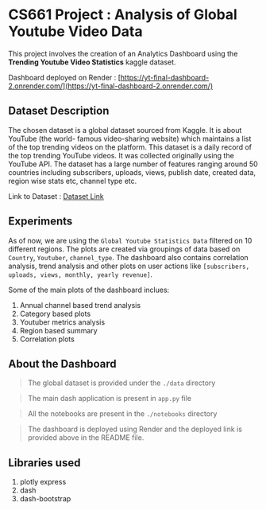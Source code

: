 # CS661 Project : Analysis of Global Youtube Video Data

This project involves the creation of an Analytics Dashboard using the __Trending Youtube Video Statistics__ kaggle dataset. 

Dashboard deployed on Render : [https://yt-final-dashboard-2.onrender.com/](https://yt-final-dashboard-2.onrender.com/)
## Dataset Description

The chosen dataset is a global dataset sourced
from Kaggle. It is about YouTube (the world-
famous video-sharing website) which maintains
a list of the top trending videos on the platform.
This dataset is a daily record of the top trending
YouTube videos. It was collected originally using
the YouTube API. The dataset has a large number of features ranging around 50 countries including subscribers, uploads, views, publish date, created data, region wise stats etc, channel type etc. 

Link to Dataset : [Dataset Link](https://www.kaggle.com/datasets/nelgiriyewithana/global-youtube-statistics-2023/data)

## Experiments

As of now, we are using the `Global Youtube Statistics Data` filtered on 10 different regions. The plots are created via groupings of data based on `Country`, `Youtuber`, `channel_type`. The dashboard also contains correlation analysis, trend analysis and other plots on user actions like `[subscribers, uploads, views, monthly, yearly revenue]`. 

Some of the main plots of the dashboard inclues:

1. Annual channel based trend analysis
2. Category based plots
3. Youtuber metrics analysis
4. Region based summary
5. Correlation plots

## About the Dashboard


> The global dataset is provided under the `./data` directory

> The main dash application is present in `app.py` file

> All the notebooks are present in the `./notebooks` directory

> The dashboard is deployed using Render and the deployed link is provided above in the README file. 


## Libraries used

1. plotly express
2. dash
3. dash-bootstrap


